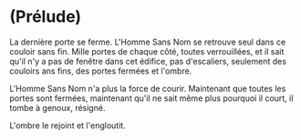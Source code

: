 (Prélude)
=========

La dernière porte se ferme. L'Homme Sans Nom se retrouve seul dans ce couloir sans fin. Mille portes de chaque côté, toutes verrouillées, et il sait qu'il n'y a pas de fenêtre dans cet édifice, pas d'escaliers, seulement des couloirs ans fins, des portes fermées et l'ombre.

L'Homme Sans Nom n'a plus la force de courir. Maintenant que toutes les portes sont fermées, maintenant qu'il ne sait même plus pourquoi il court, il tombe à genoux, résigné.

L'ombre le rejoint et l'engloutit.